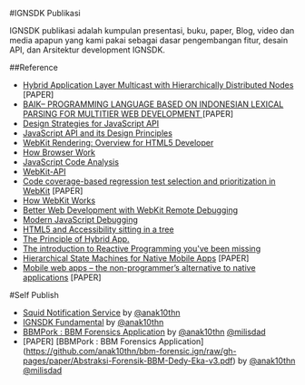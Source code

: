 #IGNSDK Publikasi

IGNSDK publikasi adalah kumpulan presentasi, buku,
paper, Blog, video dan media apapun yang kami pakai sebagai
dasar pengembangan fitur, desain API, dan Arsitektur
development IGNSDK.

##Reference

* [Hybrid Application Layer Multicast with Hierarchically Distributed Nodes](http://ieeexplore.ieee.org/xpl/articleDetails.jsp?tp=&arnumber=6472466&queryText%3Dhybrid+apps) [PAPER]
* [BAIK– PROGRAMMING LANGUAGE BASED ON INDONESIAN LEXICAL PARSING FOR
MULTITIER WEB DEVELOPMENT
](http://jiki.cs.ui.ac.id/index.php/jiki/article/download/147/75) [PAPER]
* [Design Strategies for JavaScript API](https://speakerdeck.com/ariya/design-strategies-for-javascript-api)
* [JavaScript API and its Design Principles](https://speakerdeck.com/ariya/javascript-api-and-its-design-principles)
* [WebKit Rendering: Overview for HTML5 Developer](https://speakerdeck.com/ariya/webkit-rendering-overview-for-html5-developer)
* [How Browser Work](http://www.html5rocks.com/en/tutorials/internals/howbrowserswork/)
* [JavaScript Code Analysis](https://speakerdeck.com/ariya/javascript-code-analysis)
* [WebKit-API](https://speakerdeck.com/yashigani/webkit-api)
* [Code coverage-based regression test selection and prioritization in WebKit](http://ieeexplore.ieee.org/xpl/articleDetails.jsp?tp=&arnumber=6405252&queryText%3Dwebkit) [PAPER]
* [How WebKit Works](https://speakerdeck.com/technommy/how-webkit-works)
* [Better Web Development with WebKit Remote Debugging](https://speakerdeck.com/toshsharma/better-web-development-with-webkit-remote-debugging)
* [Modern JavaScript Debugging](https://speakerdeck.com/toshsharma/modern-javascript-debugging)
* [HTML5 and Accessibility sitting in a tree](http://www.slideshare.net/brucelawson/html5-and-accessibility-sitting-in-a-tree?qid=c78f2879-f811-4775-af7c-4e4095361618)
* [The Principle of Hybrid App.](http://www.slideshare.net/MusartPark/the-principle-of-hybrid-app?qid=a170b08c-8ee4-458e-bf24-f1651d693392)
* [The introduction to Reactive Programming you've been missing](https://gist.github.com/anak10thn/cbdd579ba14453c61c72)
* [Hierarchical State Machines for Native Mobile Apps](http://ieeexplore.ieee.org/xpl/login.jsp?tp=&arnumber=6420696) [PAPER]
* [Mobile web apps – the non-programmer’s alternative to native applications](http://ieeexplore.ieee.org/xpl/articleDetails.jsp?arnumber=6473756) [PAPER]

#Self Publish

* [Squid Notification Service](https://speakerdeck.com/anak10thn/sns) by [@anak10thn](http://github.com/anak10thn)
* [IGNSDK Fundamental](https://speakerdeck.com/anak10thn/ignsdk-fundamental) by [@anak10thn](http://github.com/anak10thn)
* [BBMPork : BBM Forensics Application](anak10thn.github.io/bbm-forensic.ign) by [@anak10thn](http://github.com/anak10thn) [@milisdad](http://github.com/milisdad)
* [PAPER] [BBMPork : BBM Forensics Application] (https://github.com/anak10thn/bbm-forensic.ign/raw/gh-pages/paper/Abstraksi-Forensik-BBM-Dedy-Eka-v3.pdf) by [@anak10thn](http://github.com/anak10thn) [@milisdad](http://github.com/milisdad)
